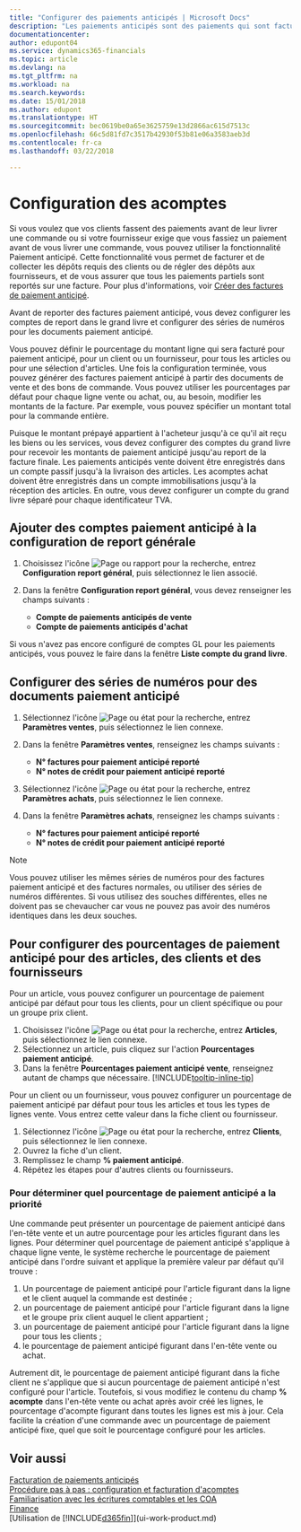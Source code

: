 ```yaml
---
title: "Configurer des paiements anticipés | Microsoft Docs"
description: "Les paiements anticipés sont des paiements qui sont facturés et reportés dans une commande paiement anticipé vente ou achat avant la facturation finale. Vous pouvez demander un acompte avant de produire les articles commandés ou demander à ce que le paiement soit effectué avant de livrer les articles à un client. La fonctionnalité d'acomptes vous permet de facturer et de collecter les acomptes requis des clients ou de régler des acomptes aux fournisseurs. Vous pouvez ainsi vous assurer que tous les paiements sont reportés sur une facture."
documentationcenter: 
author: edupont04
ms.service: dynamics365-financials
ms.topic: article
ms.devlang: na
ms.tgt_pltfrm: na
ms.workload: na
ms.search.keywords: 
ms.date: 15/01/2018
ms.author: edupont
ms.translationtype: HT
ms.sourcegitcommit: bec0619be0a65e3625759e13d2866ac615d7513c
ms.openlocfilehash: 66c5d81fd7c3517b42930f53b81e06a3583aeb3d
ms.contentlocale: fr-ca
ms.lasthandoff: 03/22/2018

---
```

# <a name="set-up-prepayments"></a>Configuration des acomptes
Si vous voulez que vos clients fassent des paiements avant de leur livrer une commande ou si votre fournisseur exige que vous fassiez un paiement avant de vous livrer une commande, vous pouvez utiliser la fonctionnalité Paiement anticipé. Cette fonctionnalité vous permet de facturer et de collecter les dépôts requis des clients ou de régler des dépôts aux fournisseurs, et de vous assurer que tous les paiements partiels sont reportés sur une facture. Pour plus d'informations, voir [Créer des factures de paiement anticipé](finance-how-to-create-prepayment-invoices.md).

Avant de reporter des factures paiement anticipé, vous devez configurer les comptes de report dans le grand livre et configurer des séries de numéros pour les documents paiement anticipé.  

Vous pouvez définir le pourcentage du montant ligne qui sera facturé pour paiement anticipé, pour un client ou un fournisseur, pour tous les articles ou pour une sélection d'articles. Une fois la configuration terminée, vous pouvez générer des factures paiement anticipé à partir des documents de vente et des bons de commande. Vous pouvez utiliser les pourcentages par défaut pour chaque ligne vente ou achat, ou, au besoin, modifier les montants de la facture. Par exemple, vous pouvez spécifier un montant total pour la commande entière.  

Puisque le montant prépayé appartient à l'acheteur jusqu'à ce qu'il ait reçu les biens ou les services, vous devez configurer des comptes du grand livre pour recevoir les montants de paiement anticipé jusqu'au report de la facture finale. Les paiements anticipés vente doivent être enregistrés dans un compte passif jusqu'à la livraison des articles. Les acomptes achat doivent être enregistrés dans un compte immobilisations jusqu'à la réception des articles. En outre, vous devez configurer un compte du grand livre séparé pour chaque identificateur TVA.

## <a name="to-add-prepayment-accounts-to-the-general-posting-setup"></a>Ajouter des comptes paiement anticipé à la configuration de report générale  

1. Choisissez l'icône ![Page ou rapport pour la recherche](media/ui-search/search_small.png "icône Page ou rapport pour la recherche"), entrez **Configuration report général**, puis sélectionnez le lien associé.
2. Dans la fenêtre **Configuration report général**, vous devez renseigner les champs suivants :  

    - **Compte de paiements anticipés de vente**  
    - **Compte de paiements anticipés d'achat**  

Si vous n'avez pas encore configuré de comptes GL pour les paiements anticipés, vous pouvez le faire dans la fenêtre **Liste compte du grand livre**.  

## <a name="to-set-up-number-series-for-prepayment-documents"></a>Configurer des séries de numéros pour des documents paiement anticipé  

1. Sélectionnez l'icône ![Page ou état pour la recherche](media/ui-search/search_small.png "Page ou état pour la recherche"), entrez **Paramètres ventes**, puis sélectionnez le lien connexe.
2. Dans la fenêtre **Paramètres ventes**, renseignez les champs suivants :  

   - **N° factures pour paiement anticipé reporté**
   - **N° notes de crédit pour paiement anticipé reporté**

1. Sélectionnez l'icône ![Page ou état pour la recherche](media/ui-search/search_small.png "icône Page ou état pour la recherche"), entrez **Paramètres achats**, puis sélectionnez le lien connexe.
2. Dans la fenêtre **Paramètres achats**, renseignez les champs suivants :

    - **N° factures pour paiement anticipé reporté**
    - **N° notes de crédit pour paiement anticipé reporté**

> [!NOTE]  
>  Vous pouvez utiliser les mêmes séries de numéros pour des factures paiement anticipé et des factures normales, ou utiliser des séries de numéros différentes. Si vous utilisez des souches différentes, elles ne doivent pas se chevaucher car vous ne pouvez pas avoir des numéros identiques dans les deux souches.  

## <a name="to-set-up-prepayment-percentages-for-items-customers-and-vendors"></a>Pour configurer des pourcentages de paiement anticipé pour des articles, des clients et des fournisseurs  
Pour un article, vous pouvez configurer un pourcentage de paiement anticipé par défaut pour tous les clients, pour un client spécifique ou pour un groupe prix client.  

1. Choisissez l'icône ![Page ou état pour la recherche](media/ui-search/search_small.png "icône Page ou état pour la recherche"), entrez **Articles**, puis sélectionnez le lien connexe.
2. Sélectionnez un article, puis cliquez sur l'action **Pourcentages paiement anticipé**.  
3. Dans la fenêtre **Pourcentages paiement anticipé vente**, renseignez autant de champs que nécessaire. [!INCLUDE[tooltip-inline-tip](includes/tooltip-inline-tip_md.md)]

Pour un client ou un fournisseur, vous pouvez configurer un pourcentage de paiement anticipé par défaut pour tous les articles et tous les types de lignes vente. Vous entrez cette valeur dans la fiche client ou fournisseur.

1. Sélectionnez l'icône ![Page ou état pour la recherche](media/ui-search/search_small.png "Page ou état pour la recherche"), entrez **Clients**, puis sélectionnez le lien connexe.
2. Ouvrez la fiche d'un client.
3. Remplissez le champ **% paiement anticipé**.
4. Répétez les étapes pour d'autres clients ou fournisseurs.  

### <a name="to-determine-which-prepayment-percentage-has-first-priority"></a>Pour déterminer quel pourcentage de paiement anticipé a la priorité  
Une commande peut présenter un pourcentage de paiement anticipé dans l'en-tête vente et un autre pourcentage pour les articles figurant dans les lignes. Pour déterminer quel pourcentage de paiement anticipé s'applique à chaque ligne vente, le système recherche le pourcentage de paiement anticipé dans l'ordre suivant et applique la première valeur par défaut qu'il trouve :  
1. Un pourcentage de paiement anticipé pour l'article figurant dans la ligne et le client auquel la commande est destinée ;  
2. un pourcentage de paiement anticipé pour l'article figurant dans la ligne et le groupe prix client auquel le client appartient ;  
3. un pourcentage de paiement anticipé pour l'article figurant dans la ligne pour tous les clients ;  
4. le pourcentage de paiement anticipé figurant dans l'en-tête vente ou achat.  

Autrement dit, le pourcentage de paiement anticipé figurant dans la fiche client ne s'applique que si aucun pourcentage de paiement anticipé n'est configuré pour l'article. Toutefois, si vous modifiez le contenu du champ **% acompte** dans l'en\-tête vente ou achat après avoir créé les lignes, le pourcentage d'acompte figurant dans toutes les lignes est mis à jour. Cela facilite la création d'une commande avec un pourcentage de paiement anticipé fixe, quel que soit le pourcentage configuré pour les articles.

## <a name="see-also"></a>Voir aussi  
[Facturation de paiements anticipés](finance-invoice-prepayments.md)  
[Procédure pas à pas : configuration et facturation d'acomptes](walkthrough-setting-up-and-invoicing-sales-prepayments.md)  
[Familiarisation avec les écritures comptables et les COA](finance-general-ledger.md)  
[Finance](finance.md)  
[Utilisation de [!INCLUDE[d365fin](includes/d365fin_md.md)]](ui-work-product.md)

